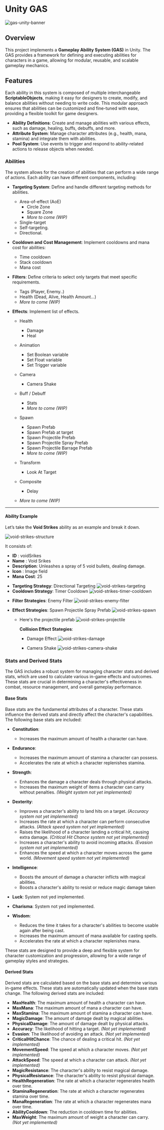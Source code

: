 # Unity GAS

![gas-unity-banner](README/Assets/gas-unity-banner.png)

## Overview

This project implements a **Gameplay Ability System (GAS)** in Unity. The GAS provides a framework for defining and executing abilities for characters in a game, allowing for modular, reusable, and scalable gameplay mechanics.

## Features

Each ability in this system is composed of multiple interchangeable **ScriptableObjects**, making it easy for designers to create, modify, and balance abilities without needing to write code. This modular approach ensures that abilities can be customized and fine-tuned with ease, providing a flexible toolkit for game designers.

- **Ability Definitions**: Create and manage abilities with various effects, such as damage, healing, buffs, debuffs, and more.
- **Attribute System**: Manage character attributes (e.g., health, mana, stamina) and integrate them with abilities.
- **Pool System**: Use events to trigger and respond to ability-related actions to release objects when needed.

### Abilities

The system allows for the creation of abilities that can perform a wide range of actions. Each ability can have different components, including:

- **Targeting System**: Define and handle different targeting methods for abilities.

  - Area-of-effect (AoE)
    - Circle Zone
    - Square Zone
    - _More to come (WIP)_
  - Single-target
  - Self-targeting.
  - Directional.

- **Cooldown and Cost Management**: Implement cooldowns and mana cost for abilities:

  - Time cooldown
  - Stack cooldown
  - Mana cost

- **Filters**: Define criteria to select only targets that meet specific requirements.

  - Tags (Player, Enemy..)
  - Health (Dead, Alive, Health Amount...)
  - _More to come (WIP)_

- **Effects**: Implement list of effects.

  - Health
    - Damage
    - Heal
  - Animation
    - Set Boolean variable
    - Set Float variable
    - Set Trigger variable
  - Camera
    - Camera Shake
  - Buff / Debuff
    - Stats
    - _More to come (WIP)_
  - Spawn
    - Spawn Prefab
    - Spawn Prefab at target
    - Spawn Projectile Prefab
    - Spawn Projectile Spray Prefab
    - Spawn Projectile Barrage Prefab
    - _More to come (WIP)_
  - Transform
    - Look At Target
  - Composite

    - Delay

  - _More to come (WIP)_

---

#### Ability Example

Let’s take the **Void Strikes** ability as an example and break it down.

![void-strikes-structure](README/Assets/Ability/void-strikes-structure.png)

It consists of:

- **ID** : voidSrikes
- **Name** : Void Srikes
- **Description**: Unleashes a spray of 5 void bullets, dealing damage.
- **Icon** : Image field
- **Mana Cost**: 25

* **Targeting Strategy**: Directional Targeting
  ![void-strikes-targeting](README/Assets/Ability/void-strikes-targeting.png)
* **Cooldown Strategy**: Timer Cooldown
  ![void-strikes-timer-cooldown](README/Assets/Ability/void-strikes-timer-cooldown.png)

- **Filter Strategies**: Enemy Filter
  ![void-strikes-enemy-filter](README/Assets/Ability/void-strikes-enemy-filter.png)
- **Effect Strategies**: Spawn Projectile Spray Prefab
  ![void-strikes-spawn](README/Assets/Ability/void-strikes-spawn.png)

  - Here's the projectile prefab
    ![void-strikes-projectile](README/Assets/Ability/void-strikes-projectile.png)

    **Collision Effect Stategies**:

    - Damage Effect
      ![void-strikes-damage](README/Assets/Ability/void-strikes-damage.png)

    - Camera Shake
      ![void-strikes-camera-shake](README/Assets/Ability/void-strikes-camera-shake.png)

### Stats and Derived Stats

The GAS includes a robust system for managing character stats and derived stats, which are used to calculate various in-game effects and outcomes. These stats are crucial in determining a character's effectiveness in combat, resource management, and overall gameplay performance.

#### Base Stats

Base stats are the fundamental attributes of a character. These stats influence the derived stats and directly affect the character's capabilities. The following base stats are included:

- **Constitution**:
  - Increases the maximum amount of health a character can have.
- **Endurance**:
  - Increases the maximum amount of stamina a character can possess.
  - Accelerates the rate at which a character replenishes stamina.
- **Strength**:

  - Enhances the damage a character deals through physical attacks.
  - Increases the maximum weight of items a character can carry without penalties. _(Weight system not yet implemented)_

- **Dexterity**:
  - Improves a character's ability to land hits on a target. _(Accuracy system not yet implemented)_
  - Increases the rate at which a character can perform consecutive attacks. _(Attack speed system not yet implemented)_
  - Raises the likelihood of a character landing a critical hit, causing extra damage. _(Critical Hit Chance system not yet implemented)_
  - Increases a character's ability to avoid incoming attacks. _(Evasion system not yet implemented)_
  - Enhances the speed at which a character moves across the game world. _(Movement speed system not yet implemented)_
- **Intelligence**:
  - Boosts the amount of damage a character inflicts with magical abilities.
  - Boosts a character's ability to resist or reduce magic damage taken
- **Luck**: System not yed implemented.
- **Charisma**: System not yed implemented.
- **Wisdom**:
  - Reduces the time it takes for a character's abilities to become usable again after being cast.
  - Increases the maximum amount of mana available for casting spells.
  - Accelerates the rate at which a character replenishes mana.

These stats are designed to provide a deep and flexible system for character customization and progression, allowing for a wide range of gameplay styles and strategies.

#### Derived Stats

Derived stats are calculated based on the base stats and determine various in-game effects. These stats are automatically updated when the base stats change. The following derived stats are included:

- **MaxHealth**: The maximum amount of health a character can have.
- **MaxMana**: The maximum amount of mana a character can have.
- **MaxStamina**: The maximum amount of stamina a character can have.
- **MagicDamage**: The amount of damage dealt by magical abilities.
- **PhysicalDamage**: The amount of damage dealt by physical attacks.
- **Accuracy**: The likelihood of hitting a target. _(Not yet implemented)_
- **Evasion**: The likelihood of avoiding an attack. _(Not yet implemented)_
- **CriticalHitChance**: The chance of dealing a critical hit. _(Not yet implemented)_
- **MovementSpeed**: The speed at which a character moves. _(Not yet implemented)_
- **AttackSpeed**: The speed at which a character can attack. _(Not yet implemented)_
- **MagicResistance**: The character's ability to resist magical damage.
- **PhysicalResistance**: The character's ability to resist physical damage.
- **HealthRegeneration**: The rate at which a character regenerates health over time.
- **StaminaRegeneration**: The rate at which a character regenerates stamina over time.
- **ManaRegeneration**: The rate at which a character regenerates mana over time.
- **AbilityCooldown**: The reduction in cooldown time for abilities.
- **MaxWeight**: The maximum amount of weight a character can carry. _(Not yet implemented)_
